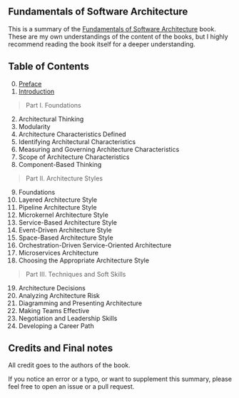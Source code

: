 ## Fundamentals of Software Architecture

This is a summary of the [Fundamentals of Software Architecture](https://www.oreilly.com/library/view/fundamentals-of-software/9781663728357/) book. These are my own understandings of the content of the books, but I highly recommend reading the book itself for a deeper understanding.

## Table of Contents
0. [Preface](./00-preface.md)
1. [Introduction](./01-introduction.md)

> Part I. Foundations

2. Architectural Thinking
3. Modularity
4. Architecture Characteristics Defined
5. Identifying Architectural Characteristics
6. Measuring and Governing Architecture Characteristics
7. Scope of Architecture Characteristics
8. Component-Based Thinking

> Part II. Architecture Styles

9. Foundations
10. Layered Architecture Style
11. Pipeline Architecture Style
12. Microkernel Architecture Style
13. Service-Based Architecture Style
14. Event-Driven Architecture Style
15. Space-Based Architecture Style
16. Orchestration-Driven Service-Oriented Architecture
17. Microservices Architecture
18. Choosing the Appropriate Architecture Style

> Part III. Techniques and Soft Skills

19. Architecture Decisions
20. Analyzing Architecture Risk
21. Diagramming and Presenting Architecture
22. Making Teams Effective
23. Negotiation and Leadership Skills
24. Developing a Career Path

## Credits and Final notes

All credit goes to the authors of the book.

If you notice an error or a typo, or want to supplement this summary, please feel free to open an issue or a pull request.
